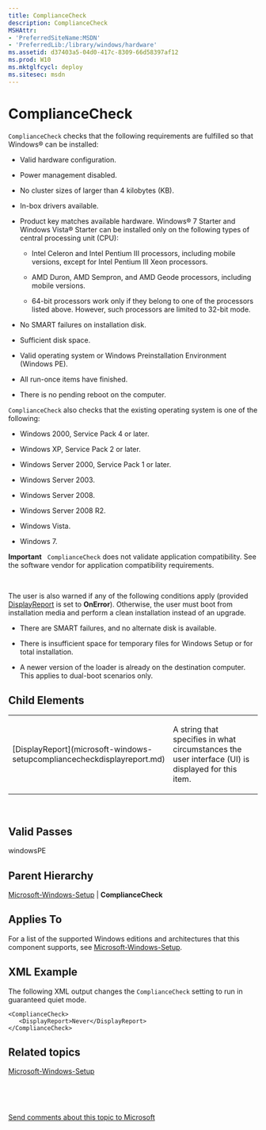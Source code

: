 ```yaml
---
title: ComplianceCheck
description: ComplianceCheck
MSHAttr:
- 'PreferredSiteName:MSDN'
- 'PreferredLib:/library/windows/hardware'
ms.assetid: d37403a5-04d0-417c-8309-66d58397af12
ms.prod: W10
ms.mktglfcycl: deploy
ms.sitesec: msdn
---
```


# ComplianceCheck


`ComplianceCheck` checks that the following requirements are fulfilled so that Windows® can be installed:

-   Valid hardware configuration.

-   Power management disabled.

-   No cluster sizes of larger than 4 kilobytes (KB).

-   In-box drivers available.

-   Product key matches available hardware. Windows® 7 Starter and Windows Vista® Starter can be installed only on the following types of central processing unit (CPU):

    -   Intel Celeron and Intel Pentium III processors, including mobile versions, except for Intel Pentium III Xeon processors.

    -   AMD Duron, AMD Sempron, and AMD Geode processors, including mobile versions.

    -   64-bit processors work only if they belong to one of the processors listed above. However, such processors are limited to 32-bit mode.

-   No SMART failures on installation disk.

-   Sufficient disk space.

-   Valid operating system or Windows Preinstallation Environment (Windows PE).

-   All run-once items have finished.

-   There is no pending reboot on the computer.

`ComplianceCheck` also checks that the existing operating system is one of the following:

-   Windows 2000, Service Pack 4 or later.

-   Windows XP, Service Pack 2 or later.

-   Windows Server 2000, Service Pack 1 or later.

-   Windows Server 2003.

-   Windows Server 2008.

-   Windows Server 2008 R2.

-   Windows Vista.

-   Windows 7.

**Important**  
`ComplianceCheck` does not validate application compatibility. See the software vendor for application compatibility requirements.

 

The user is also warned if any of the following conditions apply (provided [DisplayReport](microsoft-windows-setupcompliancecheckdisplayreport.md) is set to **OnError**). Otherwise, the user must boot from installation media and perform a clean installation instead of an upgrade.

-   There are SMART failures, and no alternate disk is available.

-   There is insufficient space for temporary files for Windows Setup or for total installation.

-   A newer version of the loader is already on the destination computer. This applies to dual-boot scenarios only.

## Child Elements


<table>
<colgroup>
<col width="50%" />
<col width="50%" />
</colgroup>
<tbody>
<tr class="odd">
<td><p>[DisplayReport](microsoft-windows-setupcompliancecheckdisplayreport.md)</p></td>
<td><p>A string that specifies in what circumstances the user interface (UI) is displayed for this item.</p></td>
</tr>
</tbody>
</table>

 

## Valid Passes


windowsPE

## Parent Hierarchy


[Microsoft-Windows-Setup](microsoft-windows-setup-win7-microsoft-windows-setup.md) | **ComplianceCheck**

## Applies To


For a list of the supported Windows editions and architectures that this component supports, see [Microsoft-Windows-Setup](microsoft-windows-setup-win7-microsoft-windows-setup.md).

## XML Example


The following XML output changes the `ComplianceCheck` setting to run in guaranteed quiet mode.

``` syntax
<ComplianceCheck>
   <DisplayReport>Never</DisplayReport>
</ComplianceCheck>
```

## Related topics


[Microsoft-Windows-Setup](microsoft-windows-setup-win7-microsoft-windows-setup.md)

 

 

[Send comments about this topic to Microsoft](mailto:wsddocfb@microsoft.com?subject=Documentation%20feedback%20%5Bp_unattend\p_unattend%5D:%20ComplianceCheck%20%20RELEASE:%20%2810/3/2016%29&body=%0A%0APRIVACY%20STATEMENT%0A%0AWe%20use%20your%20feedback%20to%20improve%20the%20documentation.%20We%20don't%20use%20your%20email%20address%20for%20any%20other%20purpose,%20and%20we'll%20remove%20your%20email%20address%20from%20our%20system%20after%20the%20issue%20that%20you're%20reporting%20is%20fixed.%20While%20we're%20working%20to%20fix%20this%20issue,%20we%20might%20send%20you%20an%20email%20message%20to%20ask%20for%20more%20info.%20Later,%20we%20might%20also%20send%20you%20an%20email%20message%20to%20let%20you%20know%20that%20we've%20addressed%20your%20feedback.%0A%0AFor%20more%20info%20about%20Microsoft's%20privacy%20policy,%20see%20http://privacy.microsoft.com/default.aspx. "Send comments about this topic to Microsoft")





